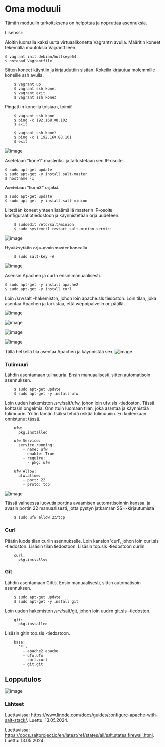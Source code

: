 # Oma moduuli

Tämän moduulin tarkoituksena on helpottaa ja nopeuttaa asennuksia.

Lisenssi: 

Aloitin luomalla kaksi uutta virtuaalikonetta Vagrantin avulla. Määritin koneet tekemällä muutoksia Vagrantfileen.

    $ vagrant init debian/bullseye64
    $ notepad Vagrantfile

Sitten koneet käyntiin ja kirjauduttiin sisään. Kokeilin kirjautua molemmille koneille ssh avulla.

        $ vagrant up
        $ vagrant ssh kone1
        $ vagrant exit
        $ vagrant ssh kone2
        
Pingattiin koneilla toisiaan, toimii!

        $ vagrant ssh kone1
        $ ping -c 192.168.88.102
        $ exit

        $ vagrant ssh kone2
        $ ping -c 1 192.168.88.101
        $ exit

![image](https://github.com/bhd471/Palvelinten-hallinta/assets/148760837/06365af0-5754-4c5c-a3ff-08a8467460a1)

Asetetaan "kone1" masteriksi ja tarkistetaan sen IP-osoite.

    $ sudo apt-get update
    $ sudo apt-get -y install salt-master
    $ hostname -I

Asetetaan "kone2" orjaksi.

    $ sudo apt-get update
    $ sudo apt-get -y install salt-minion

Liitetään koneet yhteen lisäämällä masterin IP-osoite konfiguraatiotiedostoon ja käynnistetään orja uudelleen.

        $ sudoedit /etc/salt/minion
        $ sudo systemctl restart salt-minion.service
    
![image](https://github.com/bhd471/Palvelinten-hallinta/assets/148760837/77779403-3935-4a0d-914a-079fcb482188)

Hyväksytään orja-avain master koneella.

        $ sudo salt-key -A

![image](https://github.com/bhd471/Palvelinten-hallinta/assets/148760837/89657170-6045-45f8-826f-7f8621574d4d)

Asensin Apachen ja curlin ensin manuaalisesti.

    $ sudo apt-get -y install apache2
    $ sudo apt-get -y install curl

Loin /srv/salt -hakemiston, johon loin apache.sls tiedoston. Loin tilan, joka asentaa Apachen ja tarkistaa, että weppipalvelin on päällä.

![image](https://github.com/bhd471/Palvelinten-hallinta/assets/148760837/efddda4d-02b4-4af5-9703-c16ae4ca688a)

![image](https://github.com/bhd471/Palvelinten-hallinta/assets/148760837/ce14c453-e5df-40cd-8eae-1d3b0ec8e409)

![image](https://github.com/bhd471/Palvelinten-hallinta/assets/148760837/35df1216-9b60-4334-be6d-b86abaa7ed64)



![image](https://github.com/bhd471/Palvelinten-hallinta/assets/148760837/5d9cc730-ccee-4fe4-baf5-7c2879756787)

Tällä hetkellä tila asentaa Apachen ja käynnistää sen.
![image](https://github.com/bhd471/Palvelinten-hallinta/assets/148760837/2324f023-f226-4275-8e2f-c32f794d2ef3)

### Tulimuuri

Lähdin asentamaan tulimuuria. Ensin manuaalisesti, sitten automatisoin asennuksen.

        $ sudo apt-get update
        $ sudo apt-get -y install ufw

Loin uuden hakemiston /srv/salt/ufw, johon loin ufw.sls -tiedoston. 
Tässä kohtasin ongelmia. Onnistuin luomaan tilan, joka asentaa ja käynnistää tulimuurin. Yritin tämän lisäksi tehdä reikää tulimuuriin. En kuitenkaan onnistunut tässä.

        ufw:
          pkg.installed

        ufw Service:
          service.running:
            - name: ufw
            - enable: True
            - require:
              - pkg: ufw

        ufw Allow:
          ufw.allow:
            - port: 22
            - proto: tcp

![image](https://github.com/bhd471/Palvelinten-hallinta/assets/148760837/a601a386-f7f5-4c00-9081-e78310013f62)

Tässä vaiheessa luovutin portina avaamisen automatisoinnin kanssa, ja avasin portin 22 manuaalisesti, jotta pystyn jatkamaan SSH-kirjautumista

        $ sudo ufw allow 22/tcp

### Curl

Päätin luoda tilan curlin asennukselle.
Loin kansion 'curl', johon loin curl.sls -tiedoston. Lisäsin tilan tiedostoon. Lisäsin top.sls -tiedostoon curlin.

        curl:
          pkg.installed



### Git

Lähdin asentamaan Gittiä. Ensin manuaalisesti, sitten automatisoin asennuksen. 

        $ sudo apt-get update
        $ sudo apt-get -y install git
        

Loin uuden hakemiston /srv/salt/git, johon loin uuden git.sls -tiedoston. 

        git:
          pkg.installed

Lisäsin gitin top.sls -tiedostoon. 

        base:
          '*':
            - apache2.apache
            - ufw.ufw
            - curl.curl
            - git.git


## Lopputulos

![image](https://github.com/bhd471/Palvelinten-hallinta/assets/148760837/6655eb41-2a21-4858-bdf5-107dfc3b0cb9)


### Lähteet

Luettavissa: https://www.linode.com/docs/guides/configure-apache-with-salt-stack/. Luettu: 13.05.2024.

Luettavissa: https://docs.saltproject.io/en/latest/ref/states/all/salt.states.firewall.html. Luettu: 13.05.2024.
